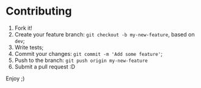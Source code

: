 # Contributing

1. Fork it!
2. Create your feature branch: `git checkout -b my-new-feature`, based on `dev`;
3. Write tests;
4. Commit your changes: `git commit -m 'Add some feature'`;
5. Push to the branch: `git push origin my-new-feature`
6. Submit a pull request :D

Enjoy ;)
